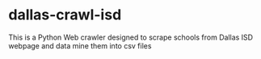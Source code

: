 # dallas-crawl-isd
This is a Python Web crawler designed to scrape schools from Dallas ISD webpage and data mine them into csv files
